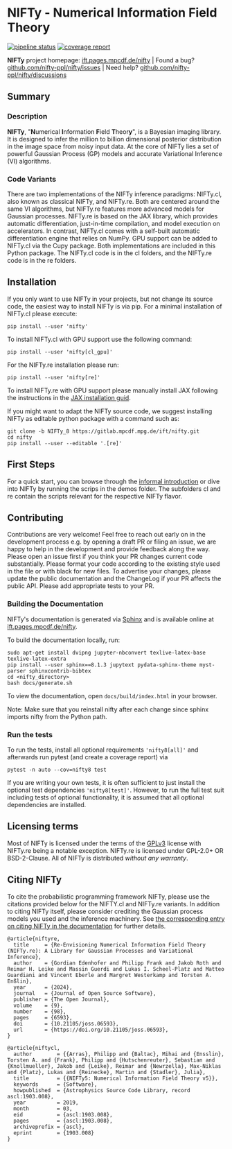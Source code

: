 # NIFTy - Numerical Information Field Theory

[![pipeline status](https://gitlab.mpcdf.mpg.de/ift/nifty/badges/NIFTy_8/pipeline.svg)](https://gitlab.mpcdf.mpg.de/ift/nifty/-/commits/NIFTy_8)
[![coverage report](https://gitlab.mpcdf.mpg.de/ift/nifty/badges/NIFTy_8/coverage.svg)](https://gitlab.mpcdf.mpg.de/ift/nifty/-/commits/NIFTy_8)

**NIFTy** project homepage: [ift.pages.mpcdf.de/nifty](https://ift.pages.mpcdf.de/nifty/)
 | Found a bug? [github.com/nifty-ppl/nifty/issues](https://github.com/nifty-ppl/nifty/issues)
 | Need help? [github.com/nifty-ppl/nifty/discussions](https://github.com/NIFTy-PPL/NIFTy/discussions)

## Summary

### Description

**NIFTy**, "**N**umerical **I**nformation **F**ield **T**heor<strong>y</strong>", is a Bayesian imaging library.
It is designed to infer the million to billion dimensional posterior distribution in the image space from noisy input data.
At the core of NIFTy lies a set of powerful Gaussian Process (GP) models and accurate Variational Inference (VI) algorithms.

### Code Variants
There are two implementations of the NIFTy inference paradigms: NIFTy.cl, also known as classical NIFTy, and NIFTy.re.
Both are centered around the same VI algorithms, but NIFTy.re features more advanced models for Gaussian processes.
NIFTy.re is based on the JAX library, which provides automatic differentiation, just-in-time compilation, and model execution on accelerators.
In contrast, NIFTy.cl comes with a self-built automatic differentiation engine that relies on NumPy.
GPU support can be added to NIFTy.cl via the Cupy package.
Both implementations are included in this Python package.
The NIFTy.cl code is in the cl folders, and the NIFTy.re code is in the re folders.


## Installation

If you only want to use NIFTy in your projects, but not change its source code, the easiest way to install NIFTy is via pip. For a minimal installation of NIFTy.cl please execute:

```
pip install --user 'nifty'
```

To install NIFTy.cl with GPU support use the following command:

```
pip install --user 'nifty[cl_gpu]'
```

For the NIFTy.re installation please run:

```
pip install --user 'nifty[re]'
```

To install NIFTy.re with GPU support please manually install JAX following the instructions in the [JAX installation guid](https://docs.jax.dev/en/latest/installation.html).

If you might want to adapt the NIFTy source code, we suggest installing NIFTy as editable python package with a command such as:

```
git clone -b NIFTy_8 https://gitlab.mpcdf.mpg.de/ift/nifty.git
cd nifty
pip install --user --editable '.[re]'
```

## First Steps

For a quick start, you can browse through the [informal introduction](https://ift.pages.mpcdf.de/nifty/user/) or dive into NIFTy by running the scrips in the demos folder.
The subfolders cl and re contain the scripts relevant for the respective NIFTy flavor.


## Contributing

Contributions are very welcome!
Feel free to reach out early on in the development process e.g. by opening a draft PR or filing an issue, we are happy to help in the development and provide feedback along the way.
Please open an issue first if you think your PR changes current code substantially.
Please format your code according to the existing style used in the file or with black for new files.
To advertise your changes, please update the public documentation and the ChangeLog if your PR affects the public API.
Please add appropriate tests to your PR.

### Building the Documentation

NIFTy's documentation is generated via [Sphinx](https://www.sphinx-doc.org/en/stable/) and is available online at [ift.pages.mpcdf.de/nifty](https://ift.pages.mpcdf.de/nifty/).

To build the documentation locally, run:

```
sudo apt-get install dvipng jupyter-nbconvert texlive-latex-base texlive-latex-extra
pip install --user sphinx==8.1.3 jupytext pydata-sphinx-theme myst-parser sphinxcontrib-bibtex
cd <nifty_directory>
bash docs/generate.sh
```

To view the documentation, open `docs/build/index.html` in your browser.

Note: Make sure that you reinstall nifty after each change since sphinx imports nifty from the Python path.

### Run the tests

To run the tests, install all optional requirements `'nifty8[all]'` and afterwards run pytest (and create a coverage report) via

```
pytest -n auto --cov=nifty8 test
```

If you are writing your own tests, it is often sufficient to just install the optional test dependencies `'nifty8[test]'`. However, to run the full test suit including tests of optional functionality, it is assumed that all optional dependencies are installed.

## Licensing terms

Most of NIFTy is licensed under the terms of the
[GPLv3](https://www.gnu.org/licenses/gpl.html) license with NIFTy.re being a notable exception.
NIFTy.re is licensed under GPL-2.0+ OR BSD-2-Clause.
All of NIFTy is distributed *without any warranty*.

## Citing NIFTy

To cite the probabilistic programming framework NIFTy, please use the citations provided below for the NIFTY.cl and NIFTy.re variants.
In addition to citing NIFTy itself, please consider crediting the Gaussian process models you used and the inference machinery.
See [the corresponding entry on citing NIFTy in the documentation](https://ift.pages.mpcdf.de/nifty/user/citations.html) for further details.

```
@article{niftyre,
  title     = {Re-Envisioning Numerical Information Field Theory (NIFTy.re): A Library for Gaussian Processes and Variational Inference},
  author    = {Gordian Edenhofer and Philipp Frank and Jakob Roth and Reimar H. Leike and Massin Guerdi and Lukas I. Scheel-Platz and Matteo Guardiani and Vincent Eberle and Margret Westerkamp and Torsten A. Enßlin},
  year      = {2024},
  journal   = {Journal of Open Source Software},
  publisher = {The Open Journal},
  volume    = {9},
  number    = {98},
  pages     = {6593},
  doi       = {10.21105/joss.06593},
  url       = {https://doi.org/10.21105/joss.06593},
}
```

```
@article{niftycl,
  author        = {{Arras}, Philipp and {Baltac}, Mihai and {Ensslin}, Torsten A. and {Frank}, Philipp and {Hutschenreuter}, Sebastian and {Knollmueller}, Jakob and {Leike}, Reimar and {Newrzella}, Max-Niklas and {Platz}, Lukas and {Reinecke}, Martin and {Stadler}, Julia},
  title         = {{NIFTy5: Numerical Information Field Theory v5}},
  keywords      = {Software},
  howpublished  = {Astrophysics Source Code Library, record ascl:1903.008},
  year          = 2019,
  month         = 03,
  eid           = {ascl:1903.008},
  pages         = {ascl:1903.008},
  archiveprefix = {ascl},
  eprint        = {1903.008}
}
```